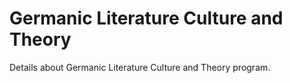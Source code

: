 # Germanic Literature Culture and Theory

Details about Germanic Literature Culture and Theory program.